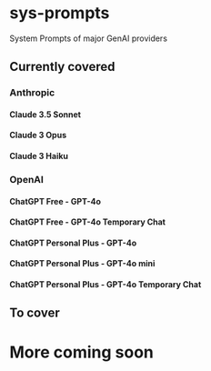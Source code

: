 # sys-prompts
System Prompts of major GenAI providers
## Currently covered
### Anthropic
#### Claude 3.5 Sonnet
#### Claude 3 Opus
#### Claude 3 Haiku
### OpenAI
####  ChatGPT Free - GPT-4o
#### ChatGPT Free - GPT-4o Temporary Chat
#### ChatGPT Personal Plus - GPT-4o 
#### ChatGPT Personal Plus - GPT-4o mini
#### ChatGPT Personal Plus - GPT-4o Temporary Chat
## To cover
# More coming soon
